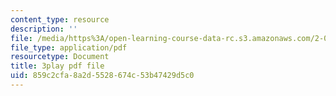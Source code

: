 ```yaml
---
content_type: resource
description: ''
file: /media/https%3A/open-learning-course-data-rc.s3.amazonaws.com/2-003sc-engineering-dynamics-fall-2011/859c2cfa8a2d5528674c53b47429d5c0_63sIgMvBuEQ.pdf
file_type: application/pdf
resourcetype: Document
title: 3play pdf file
uid: 859c2cfa-8a2d-5528-674c-53b47429d5c0
---
```

